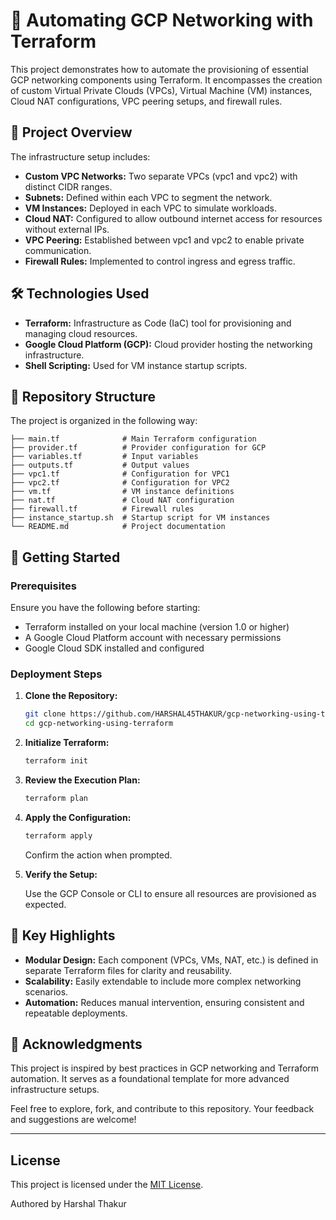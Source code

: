 # 🚀 Automating GCP Networking with Terraform

This project demonstrates how to automate the provisioning of essential GCP networking components using Terraform. It encompasses the creation of custom Virtual Private Clouds (VPCs), Virtual Machine (VM) instances, Cloud NAT configurations, VPC peering setups, and firewall rules.

## 🧩 Project Overview

The infrastructure setup includes:

- **Custom VPC Networks:** Two separate VPCs (vpc1 and vpc2) with distinct CIDR ranges.
- **Subnets:** Defined within each VPC to segment the network.
- **VM Instances:** Deployed in each VPC to simulate workloads.
- **Cloud NAT:** Configured to allow outbound internet access for resources without external IPs.
- **VPC Peering:** Established between vpc1 and vpc2 to enable private communication.
- **Firewall Rules:** Implemented to control ingress and egress traffic.

## 🛠️ Technologies Used

- **Terraform:** Infrastructure as Code (IaC) tool for provisioning and managing cloud resources.
- **Google Cloud Platform (GCP):** Cloud provider hosting the networking infrastructure.
- **Shell Scripting:** Used for VM instance startup scripts.

## 📁 Repository Structure

The project is organized in the following way:

```
├── main.tf              # Main Terraform configuration
├── provider.tf          # Provider configuration for GCP
├── variables.tf         # Input variables
├── outputs.tf           # Output values
├── vpc1.tf              # Configuration for VPC1
├── vpc2.tf              # Configuration for VPC2
├── vm.tf                # VM instance definitions
├── nat.tf               # Cloud NAT configuration
├── firewall.tf          # Firewall rules
├── instance_startup.sh  # Startup script for VM instances
└── README.md            # Project documentation
```

## 🚀 Getting Started

### Prerequisites

Ensure you have the following before starting:

- Terraform installed on your local machine (version 1.0 or higher)
- A Google Cloud Platform account with necessary permissions
- Google Cloud SDK installed and configured

### Deployment Steps

1. **Clone the Repository:**

   ```bash
   git clone https://github.com/HARSHAL45THAKUR/gcp-networking-using-terraform.git
   cd gcp-networking-using-terraform
   ```

2. **Initialize Terraform:**

   ```bash
   terraform init
   ```

3. **Review the Execution Plan:**

   ```bash
   terraform plan
   ```

4. **Apply the Configuration:**

   ```bash
   terraform apply
   ```

   Confirm the action when prompted.

5. **Verify the Setup:**

   Use the GCP Console or CLI to ensure all resources are provisioned as expected.

## 📌 Key Highlights

- **Modular Design:** Each component (VPCs, VMs, NAT, etc.) is defined in separate Terraform files for clarity and reusability.
- **Scalability:** Easily extendable to include more complex networking scenarios.
- **Automation:** Reduces manual intervention, ensuring consistent and repeatable deployments.

## 🤝 Acknowledgments

This project is inspired by best practices in GCP networking and Terraform automation. It serves as a foundational template for more advanced infrastructure setups.

Feel free to explore, fork, and contribute to this repository. Your feedback and suggestions are welcome!

---

## License

This project is licensed under the [MIT License](LICENSE).


Authored by Harshal Thakur
